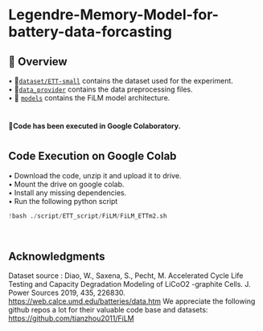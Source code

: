 # Legendre-Memory-Model-for-battery-data-forcasting
## :paperclip: Overview
• :file_folder:[`dataset/ETT-small`](https://github.com/Niharikajo/Legendre-Memory-Model-for-battery-data-forcasting/tree/main/dataset/ETT-small) contains the dataset used for the experiment. </br>
• :page_facing_up:[`data_provider`](https://github.com/Niharikajo/Legendre-Memory-Model-for-battery-data-forcasting/tree/main/data_provider) contains the data preprocessing files.</br>
• :file_folder: [`models`](https://github.com/Niharikajo/Legendre-Memory-Model-for-battery-data-forcasting/tree/main/models) contains the FiLM model architecture.

#
 **:round_pushpin:Code has been executed in Google Colaboratory.**
#
 ## Code Execution on Google Colab 
• Download the code, unzip it and upload it to drive. </br>
• Mount the drive on google colab. </br>
• Install any missing dependencies. </br>
• Run the following python script </br>
``` python
!bash ./script/ETT_script/FiLM/FiLM_ETTm2.sh
``` 
</br>

## Acknowledgments
Dataset source : Diao, W., Saxena, S., Pecht, M. Accelerated Cycle Life Testing and Capacity Degradation Modeling of LiCoO2 -graphite Cells. J. Power Sources 2019, 435, 226830. https://web.calce.umd.edu/batteries/data.htm
We appreciate the following github repos a lot for their valuable code base and datasets:
https://github.com/tianzhou2011/FiLM

